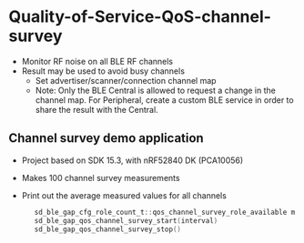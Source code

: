 # Quality-of-Service-QoS-channel-survey
* Monitor RF noise on all BLE RF channels
* Result may be used to avoid busy channels
  * Set advertiser/scanner/connection channel map
  * Note: Only the BLE Central is allowed to request a change in the channel map. For Peripheral, create a custom BLE service in order to share the result with the Central. 
  
  
## Channel survey demo application ##

* Project based on SDK 15.3, with nRF52840 DK (PCA10056)
* Makes 100 channel survey measurements
* Print out the average measured values for all channels



  ```C
     sd_ble_gap_cfg_role_count_t::qos_channel_survey_role_available must be set
     sd_ble_gap_qos_channel_survey_start(interval)
     sd_ble_gap_qos_channel_survey_stop()

